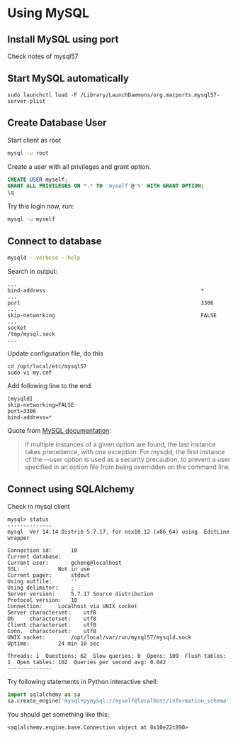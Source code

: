 # Using MySQL

## Install MySQL using port

Check notes of mysql57


## Start MySQL automatically

```
sudo launchctl load -F /Library/LaunchDaemons/org.macports.mysql57-server.plist 
```

## Create Database User

Start client as root
```bash
mysql -u root
```

Create a user with all privileges and grant option.
```SQL
CREATE USER myself;
GRANT ALL PRIVILEGES ON *.* TO 'myself'@'%' WITH GRANT OPTION;
\q
```

Try this login now, run:
```bash
mysql -u myself
```

## Connect to database

```bash
mysqld --verbose --help
```

Search in output:
```
...
bind-address                                                 *
...
port                                                         3306
...
skip-networking                                              FALSE
...
socket                                                       /tmp/mysql.sock
...
```

Update configuration file, do this
```
cd /opt/local/etc/mysql57
sudo vi my.cnf
```

Add following line to the end.

```
[mysqld]
skip-networking=FALSE
port=3306
bind-address=*
```

Quote from [MySQL documentation](https://dev.mysql.com/doc/refman/8.0/en/option-files.html):

>If multiple instances of a given option are found, the last instance takes precedence, with one exception: For mysqld, the first instance of the --user option is used as a security precaution, to prevent a user specified in an option file from being overridden on the command line. 


## Connect using SQLAlchemy

Check in mysql client
```
mysql> status
--------------
mysql  Ver 14.14 Distrib 5.7.17, for osx10.12 (x86_64) using  EditLine wrapper

Connection id:		10
Current database:	
Current user:		gcheng@localhost
SSL:			Not in use
Current pager:		stdout
Using outfile:		''
Using delimiter:	;
Server version:		5.7.17 Source distribution
Protocol version:	10
Connection:		Localhost via UNIX socket
Server characterset:	utf8
Db     characterset:	utf8
Client characterset:	utf8
Conn.  characterset:	utf8
UNIX socket:		/opt/local/var/run/mysql57/mysqld.sock
Uptime:			24 min 10 sec

Threads: 1  Questions: 62  Slow queries: 0  Opens: 109  Flush tables: 1  Open tables: 102  Queries per second avg: 0.042
--------------
```




Try following statements in Python interactive shell:
```python
import sqlalchemy as sa
sa.create_engine('mysql+pymysql://myself@localhost/information_schema').connect()
```

You should get something like this:
```
<sqlalchemy.engine.base.Connection object at 0x10e22c890>
```
